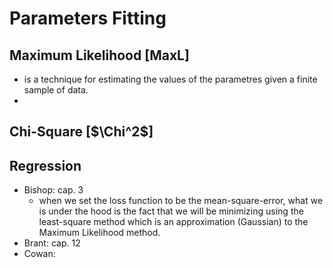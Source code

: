 # Parameters Fitting


## Maximum Likelihood [MaxL]

- is a technique for estimating the values of the parametres given a finite sample of data.
- 


## Chi-Square [$\Chi^2$]

## Regression

-   Bishop: cap. 3
    -   when we set the loss function to be the mean-square-error,
        what we is under the hood is the fact that we will be minimizing using the least-square method which is an approximation (Gaussian) to the Maximum Likelihood method.
-   Brant: cap. 12
-   Cowan:
